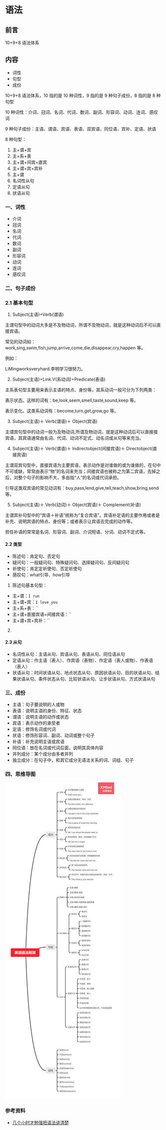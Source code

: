 # 语法

## 前言

10+9+8 语法体系

## 内容

- 词性
- 句型
- 成份

10+9+8 语法体系，10 指的是 10 种词性，9 指的是 9 种句子成份，8 指的是 8 种句型

10 种词性：介词、冠词、名词、代词、数词、副词、形容词、动词、连词、感叹词

9 种句子成份：主语、谓语、宾语、表语、双宾语、同位语、宾补、定语、状语

8 种句型：

1. 主+谓+宾
2. 主+系+表
3. 主+谓+间宾+直宾
4. 主+谓+宾+宾补
5. 主+谓
6. 名词性从句
7. 定语从句
8. 状语从句

### 一、词性

- 介词
- 冠词
- 名词
- 代词
- 数词
- 副词
- 形容词
- 动词
- 连词
- 感叹词

### 二、句子成份

### 2.1 基本句型

1. Subject(主语)+Verb(谓语)

主谓句型中的动词大多是不及物动词，所谓不及物动词，就是这种动词后不可以直接宾语。

常见的动词如：work,sing,swim,fish,jump,arrive,come,die,disappear,cry,happen 等。

例如：

LiMingworksveryhard.李明学习很努力。

2. Subject(主语)+Link.V(系动词)+Predicate(表语)

主系表句型主要用来表示主语的特点、身份等。其系动词一般可分为下列两类：

表示状态。这样的词有：be,look,seem,smell,taste,sound,keep 等。

表示变化。这类系动词有：become,turn,get,grow,go 等。

3. Subject(主语)＋ Verb(谓语)＋ Object(宾语)

主谓宾句型中的动词一般为及物动词,所谓及物动词，就是这种动词后可以直接接宾语，其宾语通常由名词、代词、动词不定式、动名词或从句等来充当。

4. Subject(主语)＋ Verb(谓语)＋ Indirectobject(间接宾语)＋ Directobject(直接宾语)

主谓双宾句型中，直接宾语为主要宾语，表示动作是对谁做的或为谁做的，在句中不可或缺，常常由表示“物”的名词来充当；间接宾语也被称之为第二宾语，去掉之后，对整个句子的影响不大，多由指“人”的名词或代词承担。

引导这类双宾语的常见动词有：buy,pass,lend,give,tell,teach,show,bring,send 等。

5. Subject(主语)＋ Verb(动词)＋ Object(宾语)＋ Complement(补语)

主谓宾补句型中的“宾语＋补语”统称为“复合宾语”。宾语补足语的主要作用或者是补充、说明宾语的特点、身份等；或者表示让宾语去完成的动作等。

担任补语的常常是名词、形容词、副词、介词短语、分词、动词不定式等。

#### 2.2 类型

- 陈述句：肯定句、否定句
- 疑问句：一般疑问句、特殊疑问句、选择疑问句、反间疑问句
- 祈使句：肯定定祈使句、否定祈使句
- 感叹句：what引导、how引导

1. 陈述句基本句型：

- 主+谓：`I run`
- 主+谓+宾：`I love you`
- 主+系+表：``
- 主+谓+直接宾语+间接宾语：``
- 主+谓+宾+宾补：``

2. 


#### 2.3 从句

- 名词性从句：主语从句、宾语从句、表语从句、同位语从句
- 定语从句：作主语（表人）、作宾语（表物）、作定语（表人或物）、作表语（表人）
- 状语从句：时间状语从句、地点状态从句、原因状语从句、目的状语从句、结果状语从句、条件状态从句、比较状语从句、让步状语从句、方式状语从句

### 三、成份

- 主语：句子要说明的人或物
- 表语：说明主语的身份、特征、状态
- 谓语：说明主语的动作或状态
- 宾语：表示动作的承受者
- 定语：修饰名词或代词
- 状语：修饰形容词、副词、动词或整个句子
- 补语：补充说明主语或宾语
- 同位语：放在名词或代词后面，说明其具体内容
- 并列成分：某个成分由多者并列
- 独立成分：在句子中，和其它成分无语法关系的词、词组、句子

### 四、思维导图

![images](./images/01.png)

### 参考资料

- [几个小时才勉强把语法讲清楚](https://www.zhihu.com/question/30030877/answer/943229121)